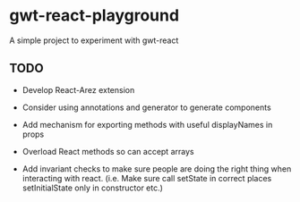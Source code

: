 # gwt-react-playground

A simple project to experiment with gwt-react

## TODO

* Develop React-Arez extension

* Consider using annotations and generator to generate components
* Add mechanism for exporting methods with useful displayNames in props
* Overload React methods so can accept arrays
* Add invariant checks to make sure people are doing the right thing when interacting with react.
  (i.e. Make sure call setState in correct places setInitialState only in constructor etc.)
